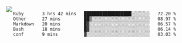 

<a href="https://github.com/anuraghazra/github-readme-stats">
  <img align="left" src="https://github-readme-stats.vercel.app/api?username=kfly8&count_private=true&show_icons=true&theme=calm" />
</a>


<!--START_SECTION:waka-->
```text
Ruby       3 hrs 42 mins   ██████████████████░░░░░░░   72.20 % 
Other      27 mins         ██▒░░░░░░░░░░░░░░░░░░░░░░   08.97 % 
Markdown   20 mins         █▓░░░░░░░░░░░░░░░░░░░░░░░   06.57 % 
Bash       18 mins         █▓░░░░░░░░░░░░░░░░░░░░░░░   06.14 % 
conf       9 mins          ▓░░░░░░░░░░░░░░░░░░░░░░░░   03.03 % 
```
<!--END_SECTION:waka-->
